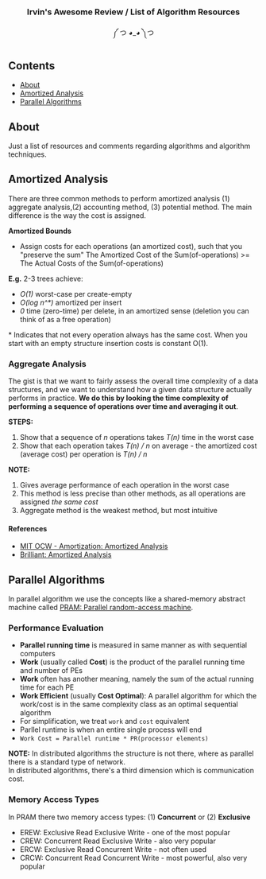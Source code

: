 <h3 align="center"> Irvin's Awesome Review / List of Algorithm Resources</h3>
<p align="center"> ༼ つ ◕_◕ ༽つ</p>

## Contents

- [About](#about)
- [Amortized Analysis](#amortized-analysis)
- [Parallel Algorithms](#parallel-algorithms)

## About
Just a list of resources and comments regarding algorithms and algorithm techniques.

## Amortized Analysis

There are three common methods to perform amortized analysis (1) aggregate analysis,(2) accounting method, (3) potential method. The main difference is the way the cost is assigned.    

**Amortized Bounds**   
- Assign costs for each operations (an amortized cost), such that you "preserve the sum"
The Amortized Cost of the Sum(of-operations)  >= The Actual Costs of the Sum(of-operations)    

**E.g.**
2-3 trees achieve:
- *O(1)* worst-case per create-empty
- *O(log n^\*)* amortized per insert
- *0* time (zero-time) per delete, in an amortized sense (deletion you can think of as a free operation)

\* Indicates that not every operation always has the same cost. When you start with an empty structure insertion costs is constant O(1).

### Aggregate Analysis
The gist is that we want to fairly assess the overall time complexity of a data structures, and we want to understand how a given data structure actually performs in practice. **We do this by looking the time complexity of performing a sequence of operations over time and averaging it out**.     

**STEPS:**   
1. Show that a sequence of *n* operations takes *T(n)* time in the worst case
2. Show that each operation takes *T(n) / n* on average - the amortized cost (average cost) per operation is *T(n) / n*   

**NOTE:**   
1. Gives average performance of each operation in the worst case
2. This method is less precise than other methods, as all operations are assigned *the same cost*
3. Aggregate method is the weakest method, but most intuitive

#### References 
- [MIT OCW - Amortization: Amortized Analysis](https://www.youtube.com/watch?v=3MpzavN3Mco)
- [Brilliant: Amortized Analysis](https://brilliant.org/wiki/amortized-analysis/)

## Parallel Algorithms
In parallel algorithm we use the concepts like a shared-memory abstract machine called [PRAM: Parallel random-access machine](https://en.wikipedia.org/wiki/Parallel_random-access_machine).    

### Performance Evaluation
 - **Parallel running time** is measured in same manner as with sequential computers
 - **Work** (usually called **Cost**) is the product  of the parallel running time and number of PEs
 - **Work** often has another meaning, namely the sum of the actual running time for each PE
 - **Work Efficient** (usually **Cost Optimal**): A parallel algorithm for which the work/cost is in the same complexity class as an optimal sequential algorithm
 - For simplification, we treat ```work``` and ```cost``` equivalent
 - Parllel runtime is when an entire single process will end    
 - ```Work Cost = Parallel runtime * PR(processor elements)```

**NOTE:**
In distributed algorithms the structure is not there, where as parallel there is a standard type of network.   
In distributed algorithms, there's a third dimension which is communication cost.

### Memory Access Types
In PRAM there two memory access types: (1) **Concurrent** or (2) **Exclusive**
- EREW: Exclusive Read Exclusive Write - one of the most popular
- CREW: Concurrent Read Exclusive Write - also very popular
- ERCW: Exclusive Read Concurrent Write - not often used
- CRCW: Concurrent Read Concurrent Write - most powerful, also very popular

